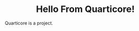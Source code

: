 <div align="center" fontsize="20">
  <h1>Hello From Quarticore!</h1>
</div>

Quarticore is a project.
